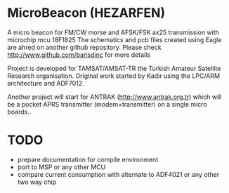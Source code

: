 # MicroBeacon (HEZARFEN)
A micro beacon for FM/CW morse and AFSK/FSK ax25 transmission with microchip mcu 18F1825
The schematics and pcb files created using Eagle are ahred on another github repository. Please check http://www.github.com/barisdinc for more details

Project is developed for TAMSAT/AMSAT-TR the Turkish Amateur Satellite Research organisation.
Original work started by Kadir using the LPC/ARM architecture and ADF7012.

Another project will start for ANTRAK (http://www.antrak.org.tr) which will be a pocket APRS transmitter (modem+transmitter) on a single micro boards..

# TODO
- prepare documentation for compile environment
- port to MSP or any other MCU
- compare current consumption with alternate to ADF4021 or any other two way chip
